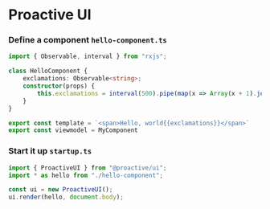 # Proactive UI

### Define a component `hello-component.ts`
```typescript
import { Observable, interval } from "rxjs";

class HelloComponent {
    exclamations: Observable<string>;
    constructor(props) {
        this.exclamations = interval(500).pipe(map(x => Array(x + 1).join("!")));
    }
}

export const template = `<span>Hello, world{{exclamations}}</span>`
export const viewmodel = MyComponent
```
### Start it up `startup.ts`
```typescript
import { ProactiveUI } from "@proactive/ui";
import * as hello from "./hello-component";

const ui = new ProactiveUI();
ui.render(hello, document.body);
```
